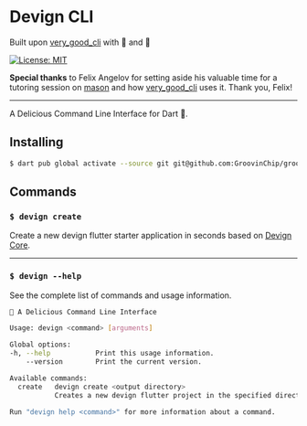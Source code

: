 # Devign CLI

Built upon [very_good_cli](https://github.com/VeryGoodOpenSource/very_good_cli) with 💙 and 🍪

[![License: MIT][license_badge]][license_link]

**Special thanks** to Felix Angelov for setting aside his valuable time for a tutoring session on [mason](https://pub.dev/packages/mason) and how [very_good_cli](https://github.com/VeryGoodOpenSource/very_good_cli) uses it. Thank you, Felix!

---

A Delicious Command Line Interface for Dart 🍪.

## Installing

```sh
$ dart pub global activate --source git git@github.com:GroovinChip/groovin_cli.git
```

## Commands

### `$ devign create`

Create a new devign flutter starter application in seconds based on [Devign Core](https://github.com/GroovinChip/groovin_core).

---

### `$ devign --help`

See the complete list of commands and usage information.

```sh
🍪 A Delicious Command Line Interface

Usage: devign <command> [arguments]

Global options:
-h, --help           Print this usage information.
    --version        Print the current version.

Available commands:
  create   devign create <output directory>
           Creates a new devign flutter project in the specified directory.

Run "devign help <command>" for more information about a command.
```

[bloc_link]: https://bloclibrary.dev
[ci_badge]: https://github.com/VeryGoodOpenSource/very_good_cli/workflows/very_good_cli/badge.svg
[ci_link]: https://github.com/VeryGoodOpenSource/very_good_cli/actions
[coverage_badge]: https://raw.githubusercontent.com/VeryGoodOpenSource/very_good_cli/main/coverage_badge.svg
[flutter_cross_platform_link]: https://flutter.dev/docs/development/tools/sdk/release-notes/supported-platforms
[flutter_flavors_link]: https://flutter.dev/docs/deployment/flavors
[github_actions_link]: https://github.com/features/actions
[internationalization_link]: https://flutter.dev/docs/development/accessibility-and-localization/internationalization
[license_badge]: https://img.shields.io/badge/license-MIT-blue.svg
[license_link]: https://opensource.org/licenses/MIT
[logging_link]: https://api.flutter.dev/flutter/dart-developer/log.html
[logo]: https://raw.githubusercontent.com/VeryGoodOpenSource/very_good_cli/main/doc/assets/vgv_logo.png
[null_safety_link]: https://flutter.dev/docs/null-safety
[pub_badge]: https://img.shields.io/pub/v/very_good_cli.svg
[pub_link]: https://pub.dartlang.org/packages/very_good_cli
[testing_link]: https://flutter.dev/docs/testing
[very_good_analysis_badge]: https://img.shields.io/badge/style-very_good_analysis-B22C89.svg
[very_good_analysis_link]: https://pub.dev/packages/very_good_analysis
[very_good_cli_blog_link]: https://verygood.ventures/blog/flutter-starter-app-very-good-core-cli?utm_source=github&utm_medium=banner&utm_campaign=CLIblog
[very_good_core_link]: doc/groovin_core.md
[very_good_create]: https://raw.githubusercontent.com/VeryGoodOpenSource/very_good_cli/main/doc/assets/very_good_create.gif
[very_good_ventures_link]: https://verygood.ventures/?utm_source=github&utm_medium=banner&utm_campaign=CLI
